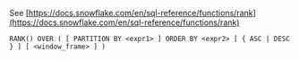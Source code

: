 See [https://docs.snowflake.com/en/sql-reference/functions/rank](https://docs.snowflake.com/en/sql-reference/functions/rank)
```
RANK() OVER ( [ PARTITION BY <expr1> ] ORDER BY <expr2> [ { ASC | DESC } ] [ <window_frame> ] )
```
